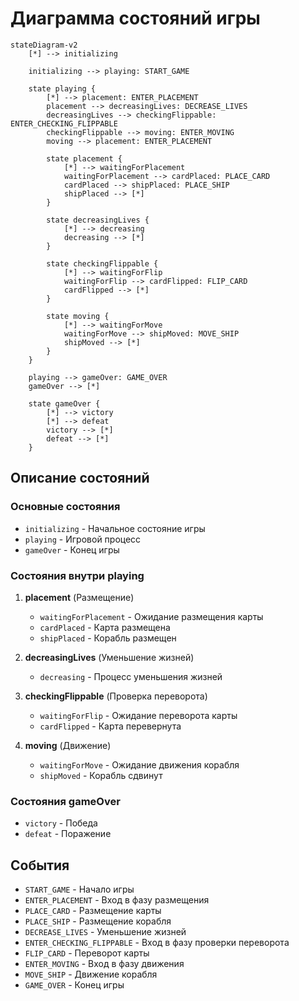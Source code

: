 # Диаграмма состояний игры

```mermaid
stateDiagram-v2
    [*] --> initializing
    
    initializing --> playing: START_GAME
    
    state playing {
        [*] --> placement: ENTER_PLACEMENT
        placement --> decreasingLives: DECREASE_LIVES
        decreasingLives --> checkingFlippable: ENTER_CHECKING_FLIPPABLE
        checkingFlippable --> moving: ENTER_MOVING
        moving --> placement: ENTER_PLACEMENT
        
        state placement {
            [*] --> waitingForPlacement
            waitingForPlacement --> cardPlaced: PLACE_CARD
            cardPlaced --> shipPlaced: PLACE_SHIP
            shipPlaced --> [*]
        }
        
        state decreasingLives {
            [*] --> decreasing
            decreasing --> [*]
        }
        
        state checkingFlippable {
            [*] --> waitingForFlip
            waitingForFlip --> cardFlipped: FLIP_CARD
            cardFlipped --> [*]
        }
        
        state moving {
            [*] --> waitingForMove
            waitingForMove --> shipMoved: MOVE_SHIP
            shipMoved --> [*]
        }
    }
    
    playing --> gameOver: GAME_OVER
    gameOver --> [*]
    
    state gameOver {
        [*] --> victory
        [*] --> defeat
        victory --> [*]
        defeat --> [*]
    }
```

## Описание состояний

### Основные состояния
- `initializing` - Начальное состояние игры
- `playing` - Игровой процесс
- `gameOver` - Конец игры

### Состояния внутри playing
1. **placement** (Размещение)
   - `waitingForPlacement` - Ожидание размещения карты
   - `cardPlaced` - Карта размещена
   - `shipPlaced` - Корабль размещен

2. **decreasingLives** (Уменьшение жизней)
   - `decreasing` - Процесс уменьшения жизней

3. **checkingFlippable** (Проверка переворота)
   - `waitingForFlip` - Ожидание переворота карты
   - `cardFlipped` - Карта перевернута

4. **moving** (Движение)
   - `waitingForMove` - Ожидание движения корабля
   - `shipMoved` - Корабль сдвинут

### Состояния gameOver
- `victory` - Победа
- `defeat` - Поражение

## События
- `START_GAME` - Начало игры
- `ENTER_PLACEMENT` - Вход в фазу размещения
- `PLACE_CARD` - Размещение карты
- `PLACE_SHIP` - Размещение корабля
- `DECREASE_LIVES` - Уменьшение жизней
- `ENTER_CHECKING_FLIPPABLE` - Вход в фазу проверки переворота
- `FLIP_CARD` - Переворот карты
- `ENTER_MOVING` - Вход в фазу движения
- `MOVE_SHIP` - Движение корабля
- `GAME_OVER` - Конец игры 